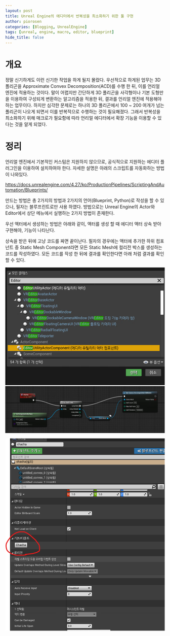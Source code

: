 ```yaml
---
layout: post
title: Unreal Engine의 에디터에서 반복성을 최소화하기 위한 툴 구현
author: piorosen
categories: [Blogging, UnrealEngine]
tags: [unreal, engine, macro, editor, blueprint]
hide_title: false
---
```


# 개요
정말 신기하게도 이런 신기한 작업을 하게 될지 몰랐다. 우선적으로 하게된 업무는 3D 폴리곤을 Approximate Convex Decomposition(ACD)를 수행 한 뒤, 이를 언리얼 엔진에 적용하는 것이다. 말이 어렵지만 간단하게 3D 폴리곤을 사각형이나 기본 도형만을 이용하여 구성되게 변환하는 알고리즘을 적용한 뒤, 결과를 언리얼 엔진에 적용해야하는 업무이다. 하지만 심각한 문제로는 하나의 3D 폴리곤에서 100 ~ 200 여개가 넘는 폴리곤이 나오게 되면서 이를 반복적으로 수행하는 것이 필요해졌다. 그래서 반복성을 최소화하기 위해 매크로가 필요함에 따라 언리얼 에디터에서 확장 기능을 이용할 수 있다는 것을 알게 되었다.

# 정리

언리얼 엔진에서 기본적인 커스텀은 지원하지 않으므로, 공식적으로 지원하는 에디터 플러그인을 이용하여 설치하여야 한다. 자세한 설명은 아래의 스크립트를 자동화하는 방법이 나와있다.

https://docs.unrealengine.com/4.27/ko/ProductionPipelines/ScriptingAndAutomation/Blueprints/

만드는 방법은 총 2가지의 방법과 2가지의 언어(Blueprint, Python)로 작성을 할 수 있으나, 필자는 블루프린트로만 사용 하였다. 방법으로는 Unreal Engine의 Actor와 Editor에서 상단 메뉴에서 실행하는 2가지 방법이 존재한다.

우선 액터에서 생성하는 방법은 아래와 같이, 액터를 생성 할 때 에디터 액터 상속 받아 구현해야, 기능이 나타난다.

상속을 받은 뒤에 고냥 코드를 짜면 끝이난다. 필자의 경우에는 액터에 추가한 하위 컴포넌트 중 Static Mesh Component라면 모든 Static Mesh에 컬리전 박스를 생성하는 코드를 작성하였다. 모든 코드를 작성 한 뒤에 결과를 확인한다면 아래 처럼 결과를 확인할 수 있다.

![a](/assets/img/post/2023-01-29-Editor.png)
![a](/assets/img/post/2023-01-29-UE.png)

![a](/assets/img/post/2023-01-29-Result.png)
